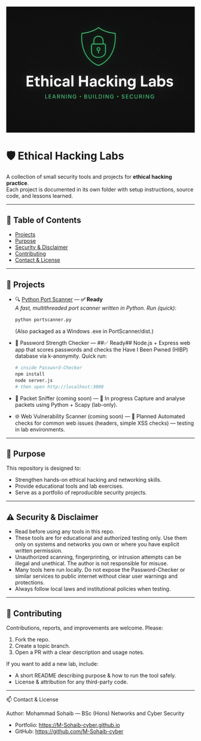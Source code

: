 <p align="center">
  <img src="banner.png" alt="Ethical Hacking Labs Banner" />
</p>

# 🛡️ Ethical Hacking Labs

A collection of small security tools and projects for **ethical hacking practice**.  
Each project is documented in its own folder with setup instructions, source code, and lessons learned.  

---

## 📑 Table of Contents
- [Projects](#-projects)  
- [Purpose](#-purpose)  
- [Security & Disclaimer](#-security--disclaimer)  
- [Contributing](#-contributing)  
- [Contact & License](#-contact--license)

---

## 📂 Projects

- 🔍 [Python Port Scanner](PortScanner/README.md) — **✅ Ready**  
  *A fast, multithreaded port scanner written in Python. Run (quick):*  
  ```bash
  python portscanner.py
  ```
  (Also packaged as a Windows .exe in PortScanner/dist.)

- 🔐 Password Strength Checker — ##✅ Ready##
  Node.js + Express web app that scores passwords and checks the Have I Been Pwned (HIBP) database via k-anonymity.
  Quick run:
  ```bash
  # inside Password-Checker
  npm install
  node server.js
  # then open http://localhost:3000  
  ```

- 📡 Packet Sniffer (coming soon) — 🧪 In progress
  Capture and analyse packets using Python + Scapy (lab-only).

- 🌐 Web Vulnerability Scanner (coming soon) — 🧪 Planned
  Automated checks for common web issues (headers, simple XSS checks) — testing in lab environments. 

---

## 🎯 Purpose
This repository is designed to:  
- Strengthen hands-on ethical hacking and networking skills.  
- Provide educational tools and lab exercises.  
- Serve as a portfolio of reproducible security projects. 

---

## ⚠️ Security & Disclaimer
- Read before using any tools in this repo.
- These tools are for educational and authorized testing only. Use them only on systems and networks you own or where you have explicit written permission.
- Unauthorized scanning, fingerprinting, or intrusion attempts can be illegal and unethical. The author is not responsible for misuse.
- Many tools here run locally. Do not expose the Password-Checker or similar services to public internet without clear user warnings and protections.
- Always follow local laws and institutional policies when testing. 

---

## 🤝 Contributing
Contributions, reports, and improvements are welcome. Please:
1. Fork the repo.
2. Create a topic branch.
3. Open a PR with a clear description and usage notes.

If you want to add a new lab, include:
- A short README describing purpose & how to run the tool safely.
- License & attribution for any third-party code.

 ---

 📫 Contact & License

Author: Mohammad Sohaib — BSc (Hons) Networks and Cyber Security

- Portfolio: https://M-Sohaib-cyber.github.io
- GitHub: https://github.com/M-Sohaib-cyber
